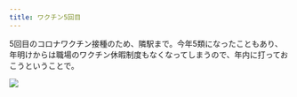 ```yaml
---
title: ワクチン5回目
---
```


5回目のコロナワクチン接種のため、隣駅まで。今年5類になったこともあり、年明けからは職場のワクチン休暇制度もなくなってしまうので、年内に打っておこうということで。

![](https://photos.old.apkas.net/medium/202312/20231214-112308.webp)
